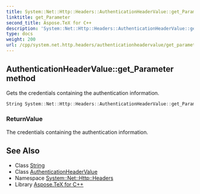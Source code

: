 ```yaml
---
title: System::Net::Http::Headers::AuthenticationHeaderValue::get_Parameter method
linktitle: get_Parameter
second_title: Aspose.TeX for C++
description: 'System::Net::Http::Headers::AuthenticationHeaderValue::get_Parameter method. Gets the credentials containing the authentication information in C++.'
type: docs
weight: 200
url: /cpp/system.net.http.headers/authenticationheadervalue/get_parameter/
---
```

## AuthenticationHeaderValue::get_Parameter method


Gets the credentials containing the authentication information.

```cpp
String System::Net::Http::Headers::AuthenticationHeaderValue::get_Parameter()
```


### ReturnValue

The credentials containing the authentication information.

## See Also

* Class [String](../../../system/string/)
* Class [AuthenticationHeaderValue](../)
* Namespace [System::Net::Http::Headers](../../)
* Library [Aspose.TeX for C++](../../../)
